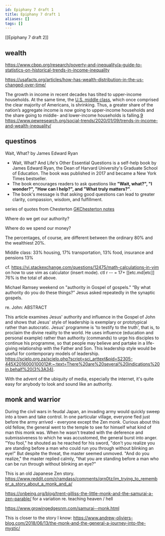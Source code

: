 ```yaml
---
id: Epiphany 7 draft 1
title: Epiphany 7 draft 1
aliases: []
tags: []
---
```


[[Epiphany 7 draft 2]] 

## wealth

https://www.cbpp.org/research/poverty-and-inequality/a-guide-to-statistics-on-historical-trends-in-income-inequality

https://usafacts.org/articles/how-has-wealth-distribution-in-the-us-changed-over-time/


The growth in income in recent decades has tilted to upper-income households. At the same time, the [U.S. middle class](https://www.pewresearch.org/short-reads/2018/09/06/the-american-middle-class-is-stable-in-size-but-losing-ground-financially-to-upper-income-families/), which once comprised the clear majority of Americans, is shrinking. Thus, a greater share of the nation’s aggregate income is now going to upper-income households and the share going to middle- and lower-income households is falling.[9](https://www.pewresearch.org/social-trends/2020/01/09/trends-in-income-and-wealth-inequality/#fn-39263-9)
https://www.pewresearch.org/social-trends/2020/01/09/trends-in-income-and-wealth-inequality/

## questinos


Wait, What? by James Edward Ryan

- Wait, What? And Life's Other Essential Questions is a self-help book by James Edward Ryan, the Dean of Harvard University's Graduate School of Education. The book was published in 2017 and became a New York Times bestseller. 
- The book encourages readers to ask questions like **"Wait, what?", "I wonder?", "How can I help?", and "What truly matters?"**. 
- The book's message is that asking good questions can lead to greater clarity, compassion, wisdom, and fulfillment.

series of quotes from Chesterton [GKChesterton notes](GKChesterton-notes-new.md)  

Where do we get our authority?

Where do we spend our money?

The percentages, of course, are different between the ordinary 80% and the wealthiest 20%.

Middle class: 33% housing, 17% transportation, 13% food, insurance and pensions 13%

cf. https://vi.stackexchange.com/questions/12475/math-calculations-in-vim on how to use vim as calculator (insert mode). ctl r -- = 17+ [[etc.md|etc]]
76% is the total of above.

Michael Ramsey weekend on "authority in Gospel of gospels." “By what authority do you do these things?” Jesus asked repeatedly in the synaptic gospels.

re. John: ABSTRACT

This article examines Jesus' authority and influence in the Gospel of John and shows that Jesus' style of leadership is exemplary or prototypical rather than autocratic. Jesus' programme is 'to testify to the truth', that is, to proclaim the divine reality to the world. He uses influence (education and personal example) rather than authority (commands) to urge his disciples to continue his programme, so that people may believe and partake in a life-giving relationship with the Father and Son. This leadership style would be useful for contemporary models of leadership. https://scielo.org.za/scielo.php?script=sci_arttext&pid=S2305-445X2016000100012#:~:text=There%20are%20several%20indications%20in,behalf%20(3%3A34).

With the advent of the ubiquity of media, especially the internet, it's quite easy for anybody to look and sound like an authority. 

## monk and warrior

During the civil wars in feudal Japan, an invading army would quickly sweep into a town and take control. In one particular village, everyone fled just before the army arrived - everyone except the Zen monk. Curious about this old fellow, the general went to the temple to see for himself what kind of man this monk was. When he wasn't treated with the deference and submissiveness to which he was accustomed, the general burst into anger. "You fool," he shouted as he reached for his sword, "don't you realize you are standing before a man who could run you through without blinking an eye!" But despite the threat, the master seemed unmoved. "And do you realize," the master replied calmly, "that you are standing before a man who can be run through without blinking an eye?"

This is an old Japanese Zen story. https://www.reddit.com/r/ramdass/comments/qrn0tz/im_trying_to_remember_a_story_about_a_monk_and_a/

https://onbeing.org/blog/trent-gilliss-the-little-monk-and-the-samurai-a-zen-parable/ for a variation re. teaching heaven / hell

https://www.growingedgesnm.com/samurai--monk.html

This is closer to the story I know: https://www.andrew-oliviers-blog.com/2018/06/13/the-monk-and-the-general-a-journey-into-the-mystic/

